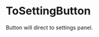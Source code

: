 <div id="content-header">
  <h1>ToSettingButton</h1>
</div>

<p>
  Button will direct to settings panel.
</p>
